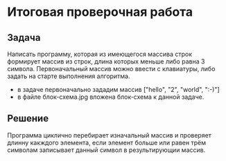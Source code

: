 # **Итоговая проверочная работа**

## Задача

Написать программу, которая из имеющегося массива строк формирует массив из строк, длина которых меньше либо равна 3 символа. Первоначальный массив можно ввести с клавиатуры, либо задать на старте выполнения алгоритма.

- в задаче первоначально зададим массив ["hello", "2", "world", ":-)"]
- в файле блок-схема.jpg вложена блок-схема к данной задаче.

## Решение

Программа циклично перебирает изначальный массив и проверяет длинну какждого элемента, если элемент больше или равен трём символам записывает данный символ в результирующии массив.